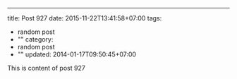 ---
title: Post 927
date: 2015-11-22T13:41:58+07:00
tags:
  - random post
  - ""
category:
  - random post
  - ""
updated: 2014-01-17T09:50:45+07:00

This is content of post 927